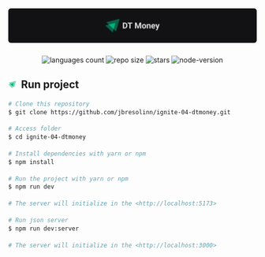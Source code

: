 <h1 align="center">
    <img alt="dt-money" title="dt-money" src=".docs/header.png" width="900px" />
</h1>

<p align="center">
 <img alt="languages count" src="https://img.shields.io/github/languages/count/jbresolinn/ignite-04-dtmoney?color=00B37E"/>
  <img alt="repo size" src="https://img.shields.io/github/repo-size/jbresolinn/ignite-04-dtmoney?color=00B37E">
  <img alt="stars" src="https://img.shields.io/github/stars/jbresolinn/ignite-04-dtmoney?color=00B37E">
  <img alt="node-version" src="https://img.shields.io/badge/node-16.17.0-00B37E">
</p>

## <img src=".docs/label.svg" width="16px">&nbsp; Run project
```bash
# Clone this repository
$ git clone https://github.com/jbresolinn/ignite-04-dtmoney.git

# Access folder
$ cd ignite-04-dtmoney

# Install dependencies with yarn or npm
$ npm install

# Run the project with yarn or npm
$ npm run dev

# The server will initialize in the <http://localhost:5173>

# Run json server
$ npm run dev:server

# The server will initialize in the <http://localhost:3000>


```